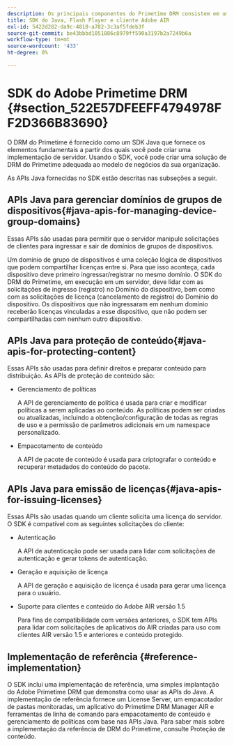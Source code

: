 ```yaml
---
description: Os principais componentes do Primetime DRM consistem em um SDK Java e nos ambientes de tempo de execução de cliente do Flash Player e do Adobe AIR.
title: SDK do Java, Flash Player e cliente Adobe AIR
exl-id: 5422d282-da9c-4810-a782-3c3af5fdeb3f
source-git-commit: be43bbbd1051886c8979ff590a3197b2a7249b6a
workflow-type: tm+mt
source-wordcount: '433'
ht-degree: 0%

---
```


# SDK do Adobe Primetime DRM {#section_522E57DFEEFF4794978FF2D366B83690}

O DRM do Primetime é fornecido como um SDK Java que fornece os elementos fundamentais a partir dos quais você pode criar uma implementação de servidor. Usando o SDK, você pode criar uma solução de DRM do Primetime adequada ao modelo de negócios da sua organização.

As APIs Java fornecidas no SDK estão descritas nas subseções a seguir.

## APIs Java para gerenciar domínios de grupos de dispositivos{#java-apis-for-managing-device-group-domains}

Essas APIs são usadas para permitir que o servidor manipule solicitações de clientes para ingressar e sair de domínios de grupos de dispositivos.

Um domínio de grupo de dispositivos é uma coleção lógica de dispositivos que podem compartilhar licenças entre si. Para que isso aconteça, cada dispositivo deve primeiro ingressar/registrar no mesmo domínio. O SDK do DRM do Primetime, em execução em um servidor, deve lidar com as solicitações de ingresso (registro) no Domínio do dispositivo, bem como com as solicitações de licença (cancelamento de registro) do Domínio do dispositivo. Os dispositivos que não ingressaram em nenhum domínio receberão licenças vinculadas a esse dispositivo, que não podem ser compartilhadas com nenhum outro dispositivo.

## APIs Java para proteção de conteúdo{#java-apis-for-protecting-content}

Essas APIs são usadas para definir direitos e preparar conteúdo para distribuição. As APIs de proteção de conteúdo são:

* Gerenciamento de políticas

   A API de gerenciamento de política é usada para criar e modificar políticas a serem aplicadas ao conteúdo. As políticas podem ser criadas ou atualizadas, incluindo a obtenção/configuração de todas as regras de uso e a permissão de parâmetros adicionais em um namespace personalizado.

* Empacotamento de conteúdo

   A API de pacote de conteúdo é usada para criptografar o conteúdo e recuperar metadados do conteúdo do pacote.

## APIs Java para emissão de licenças{#java-apis-for-issuing-licenses}

Essas APIs são usadas quando um cliente solicita uma licença do servidor. O SDK é compatível com as seguintes solicitações do cliente:

* Autenticação

   A API de autenticação pode ser usada para lidar com solicitações de autenticação e gerar tokens de autenticação.

* Geração e aquisição de licença

   A API de geração e aquisição de licença é usada para gerar uma licença para o usuário.

* Suporte para clientes e conteúdo do Adobe AIR versão 1.5

   Para fins de compatibilidade com versões anteriores, o SDK tem APIs para lidar com solicitações de aplicativos do AIR criadas para uso com clientes AIR versão 1.5 e anteriores e conteúdo protegido.

## Implementação de referência {#reference-implementation}

O SDK inclui uma implementação de referência, uma simples implantação do Adobe Primetime DRM que demonstra como usar as APIs do Java. A implementação de referência fornece um License Server, um empacotador de pastas monitoradas, um aplicativo do Primetime DRM Manager AIR e ferramentas de linha de comando para empacotamento de conteúdo e gerenciamento de políticas com base nas APIs Java. Para saber mais sobre a implementação da referência de DRM do Primetime, consulte Proteção de conteúdo.
